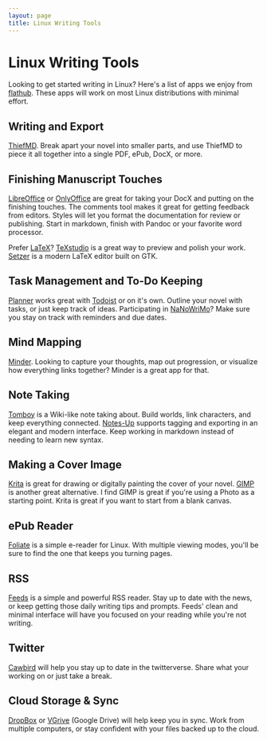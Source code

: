 ```yaml
---
layout: page
title: Linux Writing Tools
---
```


# Linux Writing Tools

Looking to get started writing in Linux? Here's a list of apps we enjoy from [flathub](https://flathub.org). These apps will work on most Linux distributions with minimal effort.

## Writing and Export

[ThiefMD](https://flathub.org/apps/details/com.github.kmwallio.thiefmd). Break apart your novel into smaller parts, and use ThiefMD to piece it all together into a single PDF, ePub, DocX, or more.

## Finishing Manuscript Touches

[LibreOffice](https://flathub.org/apps/details/org.libreoffice.LibreOffice) or [OnlyOffice](https://flathub.org/apps/details/org.onlyoffice.desktopeditors) are great for taking your DocX and putting on the finishing touches. The comments tool makes it great for getting feedback from editors. Styles will let you format the documentation for review or publishing. Start in markdown, finish with Pandoc or your favorite word processor.

Prefer [LaTeX](https://latex-project.org)? [TeXstudio](https://flathub.org/apps/details/org.texstudio.TeXstudio) is a great way to preview and polish your work. [Setzer](https://flathub.org/apps/details/org.cvfosammmm.Setzer) is a modern LaTeX editor built on GTK.

## Task Management and To-Do Keeping

[Planner](https://flathub.org/apps/details/com.github.alainm23.planner) works great with [Todoist](https://todoist.com) or on it's own. Outline your novel with tasks, or just keep track of ideas. Participating in [NaNoWriMo](https://nanowrimo.org)? Make sure you stay on track with reminders and due dates.

## Mind Mapping

[Minder](https://flathub.org/apps/details/com.github.phase1geo.minder). Looking to capture your thoughts, map out progression, or visualize how everything links together? Minder is a great app for that.

## Note Taking

[Tomboy](https://flathub.org/apps/details/org.gnome.Tomboy) is a Wiki-like note taking about. Build worlds, link characters, and keep everything connected. [Notes-Up](https://flathub.org/apps/details/com.github.philip_scott.notes-up) supports tagging and exporting in an elegant and modern interface. Keep working in markdown instead of needing to learn new syntax.

## Making a Cover Image

[Krita](https://flathub.org/apps/details/org.kde.krita) is great for drawing or digitally painting the cover of your novel. [GIMP](https://flathub.org/apps/details/org.gimp.GIMP) is another great alternative. I find GIMP is great if you're using a Photo as a starting point. Krita is great if you want to start from a blank canvas.

## ePub Reader

[Foliate](https://flathub.org/apps/details/com.github.johnfactotum.Foliate) is a simple e-reader for Linux. With multiple viewing modes, you'll be sure to find the one that keeps you turning pages.

## RSS

[Feeds](https://flathub.org/apps/details/org.gabmus.gfeeds) is a simple and powerful RSS reader. Stay up to date with the news, or keep getting those daily writing tips and prompts. Feeds' clean and minimal interface will have you focused on your reading while you're not writing.

## Twitter

[Cawbird](https://flathub.org/apps/details/uk.co.ibboard.cawbird) will help you stay up to date in the twitterverse. Share what your working on or just take a break.

## Cloud Storage & Sync

[DropBox](https://flathub.org/apps/details/com.dropbox.Client) or [VGrive](https://flathub.org/apps/details/com.github.bcedu.vgrive) (Google Drive) will help keep you in sync. Work from multiple computers, or stay confident with your files backed up to the cloud.
